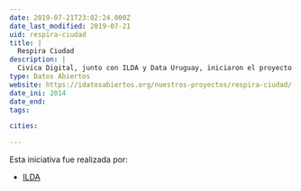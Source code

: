 ```yaml
---
date: 2019-07-21T23:02:24.000Z
date_last_modified: 2019-07-21
uid: respira-ciudad
title: |
  Respira Ciudad
description: |
  Civica Digital, junto con ILDA y Data Uruguay, iniciaron el proyecto \Respira\" (Respiración) , basado en el API de Ciudad de México. El objetivo principal de esta plataforma era mostrar la calidad del aire con gráficos simples para identificar los factores más contaminantes. También permitió el análisis de las áreas con los niveles más altos de contaminación, en la Ciudad de México, a lo largo del tiempo."
type: Datos Abiertos
website: https://idatosabiertos.org/nuestros-proyectos/respira-ciudad/
date_ini: 2014
date_end: 
tags:

cities: 

---
```


Esta iniciativa fue realizada por:

- [ILDA](/organizaciones/ilda)

